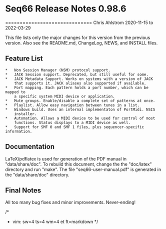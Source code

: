 # Seq66 Release Notes 0.98.6
==============================
Chris Ahlstrom
2020-11-15 to 2022-03-29

This file lists only the major changes for this version from the previous
version.  Also see the README.md, ChangeLog, NEWS, and INSTALL files.

## Feature List

    *   Non Session Manager (NSM) protocol support.
    *   JACK Session support. Deprecated, but still useful for some.
    *   JACK Metadata Support. Works on systems with a version of JACK
        that supports it. JACK aliases also supported if available.
    *   Port mapping. Each pattern holds a port number, which can be mapped to
        a specific system MIDI device or application.
    *   Mute groups. Enable/disable a complete set of patterns at once.
    *   Playlist. Allow easy navigation between tunes in a list.
    *   Windows build. Uses an internal implementaton of PortMidi. NSIS
        installer.
    *   Automation. Allows a MIDI device to be used for control of most
        functions. Status displays to a MIDI device as well.
    *   Support for SMF 0 and SMF 1 files, plus sequencer-specific information.

## Documentation

LaTeX/pdflatex is used for generation of the PDF manual in "data/share/doc".  To
rebuild this document, change the the "doc/latex" directory and run "make".  The
file "seq66-user-manual.pdf" is generated in the "data/share/doc" directory.

## Final Notes

All too many bug fixes and minor improvements.  Never-ending!

/*
 * vim: sw=4 ts=4 wm=4 et ft=markdown
 */
